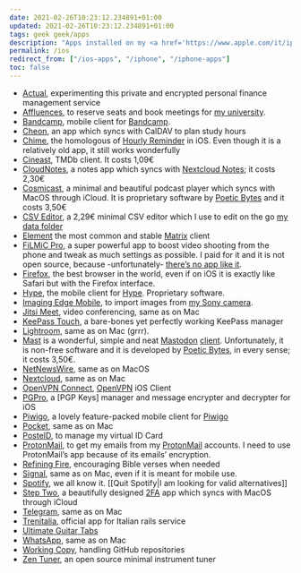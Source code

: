 ```yaml
---
date: 2021-02-26T10:23:12.234891+01:00
updated: 2021-02-26T10:23:12.234891+01:00
tags: geek geek/apps
description: "Apps installed on my <a href='https://www.apple.com/it/iphone-12/' rel='noopener noreferrer' target='_blank' title='iPhone 12'>iPhone 12 mini</a>"
permalink: /ios
redirect_from: ["/ios-apps", "/iphone", "/iphone-apps"]
toc: false
---
```

- [Actual](https://actualbudget.com "Actual budget"), experimenting this private and encrypted personal finance management service
- [Affluences](https://apps.apple.com/us/app/affluences/id869919405 "Affluences on the App Store"), to reserve seats and book meetings for [my university](https://unive.it "Ca’Foscari University of Venice").
- [Bandcamp](https://bandcamp.com "Bandcamp"), mobile client for [Bandcamp](https://bandcamp.com "Bandcamp").
- [Cheon](https://cheon.app "Cheon Planner"), an app which syncs with CalDAV to plan study hours
- [Chime](https://apps.apple.com/us/app/chime/id414830146 "Chime in App Store"), the homologous of [Hourly Reminder](https://f-droid.org/en/packages/com.github.axet.hourlyreminder/ "Hourly Reminder on F-Droid") in iOS. Even though it is a relatively old app, it still works wonderfully
- [Cineast](https://www.themoviedb.org/apps/58628749c3a3681a6204357a "Cineast"), TMDb client. It costs 1,09€
- [CloudNotes](https://apps.apple.com/app/cloudnotes-owncloud-notes/id813973264 "CloudNotes"), a notes app which syncs with [Nextcloud Notes](https://apps.nextcloud.com/apps/notes "Nextcloud Notes App"); it costs 2,30€
- [Cosmicast](https://www.poeticbytes.com/cosmicast "Cosmicast"), a minimal and beautiful podcast player which syncs with MacOS through iCloud. It is proprietary software by [Poetic Bytes](https://www.poeticbytes.com "Poetic Bytes") and it costs 3,50€
- [CSV Editor](https://apps.apple.com/us/app/csv-easy-editor/id1000358989 "CSV Easy Editor on App Store"), a 2,29€ minimal CSV editor which I use to edit on the go [my data folder](https://github.com/xplosionmind/tommi.space/tree/main/_data "_data folder of this website on GitHub")
- [Element](https://element.io "Element") the most common and stable [Matrix](https://matrix.org "Matrix") client
- [FiLMiC Pro](https://www.filmicpro.com/ "FiLmiC Pro"), a super powerful app to boost video shooting from the phone and tweak as much settings as possible. I paid for it and it is not open source, because -unfortunately- [there’s no app like it](https://alternativeto.net/software/filmic-pro/?license=opensource).
- [Firefox](https://apps.apple.com/us/app/firefox-private-safe-browser/id989804926 "Firefox"), the best browser in the world, even if on iOS it is exactly like Safari but with the Firefox interface.
- [Hype](https://apps.apple.com/it/app/hype-carta-conto-e-app/id943405905 "Hype app on App Store"), the mobile client for [Hype](https://www.hype.it/ "Hype official website"). Proprietary software.
- [Imaging Edge Mobile](https://support.d-imaging.sony.co.jp/app/iemobile/), to import images from [my Sony camera](https://www.sony.com/electronics/interchangeable-lens-cameras/ilce-6500-body-kit).
- [Jitsi Meet](https://jitsi.org/#download), video conferencing, same as on Mac
- [KeePass Touch](https://www.innervate.de/keepass-touch.html "KeePass Touch"), a bare-bones yet perfectly working KeePass manager
- [Lightroom](https://apps.apple.com/us/app/adobe-lightroom-photo-editor/id878783582 "Lightroom for iOS"), same as on Mac (grrr).
- [Mast](https://apps.apple.com/us/app/mast-for-mastodon/id1437429129 "Mast") is a wonderful, simple and neat [Mastodon](https://joinmastodon.org "Mastodon") [client](https://joinmastodon.org/apps "Mastodon clients"). Unfortunately, it is non-free software and it is developed by [Poetic Bytes](https://www.poeticbytes.com "Poetic Bytes"), in every sense; it costs 3,50€.
- [NetNewsWire](https://ranchero.com/netnewswire/ "NetNewsWire official website"), same as on MacOS
- [Nextcloud](https://nextcloud.com/install/#tab-mobile "Nexxtcloud mobile clients"), same as on Mac
- [OpenVPN Connect](https://apps.apple.com/us/app/openvpn-connect/id590379981 "OpenVPN Connect"), [OpenVPN](https://openvpn.net/ "OpenVPN") iOS Client
- [PGPro](https://pgpro.app "PGPro"), a [PGP Keys] manager and message encrypter and decrypter for iOS
- [Piwigo](https://github.com/Piwigo/Piwigo-Mobile "Piwigo for iOS on GitHub"), a lovely feature-packed mobile client for [Piwigo](https://piwigo.org "Piwigo")
- [Pocket](https://apps.apple.com/us/app/pocket-save-read-grow/id309601447 "Pocket"), same as on Mac
- [PosteID](https://posteid.poste.it/ "Poste ID"), to manage my virtual ID Card
- [ProtonMail](https://protonapps.com "ProtonMail Apps"), to get my emails from my [ProtonMail](https://protonmail.com "ProtonMail") accounts. I need to use ProtonMail’s app because of its emails’ encryption.
- [Refining Fire](https://apps.apple.com/us/app/refining-fire/id1000982825 "Refining Fire in App Store"), encouraging Bible verses when needed
- [Signal](https://signal.org/install/ "Signal"), same as on Mac, even if it is meant for mobile use.
- [Spotify](https://apps.apple.com/us/app/spotify-music-and-podcasts/id324684580 "Spotify"), we all know it. [[Quit Spotify|I am looking for valid alternatives]]
- [Step Two](https://steptwo.app "Step Two"), a beautifully designed [2FA](https://en.wikipedia.org/wiki/Multi-factor_authentication "Two Factor Autentication") app which syncs with MacOS through iCloud
- [Telegram](https://telegram.org/dl/ios "Telegram for iOS"), same as on Mac
- [Trenitalia](https://www.trenitalia.com/content/tcom/it/informazioni/acquista_con_smartphoneetablet.html "Trenitalia mobile"), official app for Italian rails service
- [Ultimate Guitar Tabs](https://apps.apple.com/us/app/ultimate-guitar-chords-tabs/id357828853 "Tabs in App Store")
- [WhatsApp](https://www.whatsapp.com/ios "WhatsApp"), same as on Mac
- [Working Copy](https://workingcopyapp.com "Writing Copy"), handling GitHub repositories
- [Zen Tuner](https://apps.apple.com/us/app/zen-tuner/id1550640624 "Zen Tuner on App Store"), an open source minimal instrument tuner